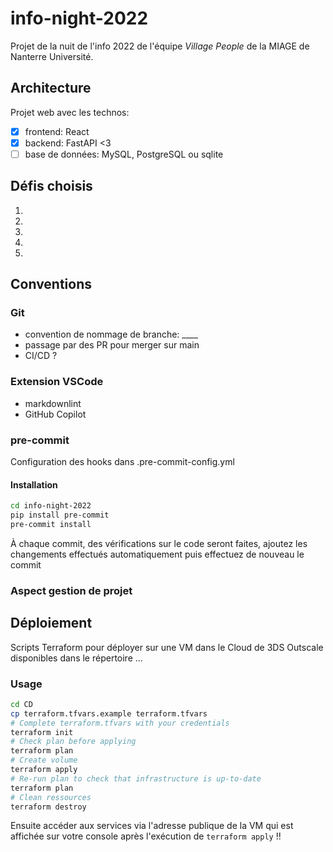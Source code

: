 # info-night-2022

Projet de la nuit de l'info 2022 de l'équipe _Village People_ de la MIAGE de Nanterre Université.

## Architecture

Projet web avec les technos:

- [x] frontend: React
- [x] backend: FastAPI <3
- [ ] base de données: MySQL, PostgreSQL ou sqlite

## Défis choisis

1.
2.
3.
4.
5.

## Conventions

### Git

- convention de nommage de branche: \_\_\_\_
- passage par des PR pour merger sur main
- CI/CD ?

### Extension VSCode

- markdownlint
- GitHub Copilot

### pre-commit

Configuration des hooks dans .pre-commit-config.yml

#### Installation

```bash
cd info-night-2022
pip install pre-commit
pre-commit install
```

À chaque commit, des vérifications sur le code seront faites, ajoutez les changements effectués automatiquement puis effectuez de nouveau le commit

### Aspect gestion de projet

## Déploiement

Scripts Terraform pour déployer sur une VM dans le Cloud de 3DS Outscale disponibles dans le répertoire ...

### Usage

```bash
cd CD
cp terraform.tfvars.example terraform.tfvars
# Complete terraform.tfvars with your credentials
terraform init
# Check plan before applying
terraform plan
# Create volume
terraform apply
# Re-run plan to check that infrastructure is up-to-date
terraform plan
# Clean ressources
terraform destroy
```

Ensuite accéder aux services via l'adresse publique de la VM qui est affichée sur votre console après l'exécution de `terraform apply` !!
